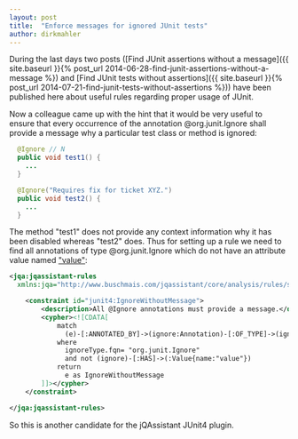 ```yaml
---
layout: post
title:  "Enforce messages for ignored JUnit tests"
author: dirkmahler
---
```


During the last days two posts ([Find JUnit assertions without a message]({{ site.baseurl }}{% post_url 2014-06-28-find-junit-assertions-without-a-message %}) and [Find JUnit tests without assertions]({{ site.baseurl }}{% post_url 2014-07-21-find-junit-tests-without-assertions %})) have been published here about useful rules regarding proper usage of JUnit.

Now a colleague came up with the hint that it would be very useful to ensure that every occurrence of the annotation @org.junit.Ignore shall provide a message why a particular test class or method is ignored:

```java
  @Ignore // N
  public void test1() {
    ...
  }

  @Ignore("Requires fix for ticket XYZ.")
  public void test2() {
    ...
  }
```

The method "test1" does not provide any context information why it has been disabled whereas "test2" does. Thus for setting up a rule we need to find all annotations of type @org.junit.Ignore which do not have an attribute value named ["value"](http://junit.sourceforge.net/javadoc/org/junit/Ignore.html#value):

```xml
<jqa:jqassistant-rules
  xmlns:jqa="http://www.buschmais.com/jqassistant/core/analysis/rules/schema/v1.0">

    <constraint id="junit4:IgnoreWithoutMessage">
        <description>All @Ignore annotations must provide a message.</description>
        <cypher><![CDATA[
            match
              (e)-[:ANNOTATED_BY]->(ignore:Annotation)-[:OF_TYPE]->(ignoreType:Type)
            where
              ignoreType.fqn= "org.junit.Ignore"
              and not (ignore)-[:HAS]->(:Value{name:"value"})
            return
              e as IgnoreWithoutMessage
        ]]></cypher>
    </constraint>

</jqa:jqassistant-rules>	
```

So this is another candidate for the jQAssistant JUnit4 plugin.
